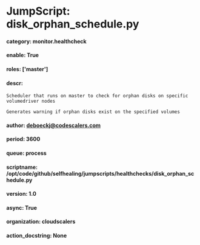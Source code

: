 
# JumpScript: disk_orphan_schedule.py
        
#### category: monitor.healthcheck
#### enable: True
#### roles: ['master']
#### descr: 
```
Scheduler that runs on master to check for orphan disks on specific volumedriver nodes

Generates warning if orphan disks exist on the specified volumes

```
#### author: deboeckj@codescalers.com
#### period: 3600
#### queue: process
#### scriptname: /opt/code/github/selfhealing/jumpscripts/healthchecks/disk_orphan_schedule.py
#### version: 1.0
#### async: True
#### organization: cloudscalers
#### action_docstring: None